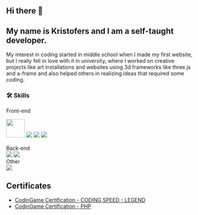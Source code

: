 ## Hi there 👋 
## My name is Kristofers and I am a self-taught developer.
My interest in coding started in middle school when I made my first website, but I really fell in love with it in university, where I worked on creative projects like art installations and websites using 3d frameworks like three.js and a-frame and also helped others in realizing ideas that required some coding.

### 🛠 Skills<br>
Front-end<br>
<div style="display=inline-flex">
<img src='https://cdn.jsdelivr.net/gh/devicons/devicon/icons/html5/html5-plain.svg' height=50px width=50px viewBox="0 0 50 50">
<img src='https://cdn.jsdelivr.net/gh/devicons/devicon/icons/css3/css3-plain.svg'>
<img src='https://cdn.jsdelivr.net/gh/devicons/devicon/icons/javascript/javascript-plain.svg'>
<img src='https://cdn.jsdelivr.net/gh/devicons/devicon/icons/bootstrap/bootstrap-plain.svg'>

</div>
<br>
Back-end<br>
<div style="display=inline-flex">
<img src='https://cdn.jsdelivr.net/gh/devicons/devicon/icons/php/php-plain.svg'>
<img src='https://cdn.jsdelivr.net/gh/devicons/devicon/icons/laravel/laravel-plain.svg'>
</div>
Other<br>
<div style="display=inline-flex">
<img src='https://cdn.jsdelivr.net/gh/devicons/devicon/icons/git/git-plain.svg'>
</div>

## Certificates
<ul>
<li><a href="https://www.codingame.com/certification/tqDP-wdlP6KSDSNr_hsS6g">CodinGame Certification - CODING SPEED - LEGEND</a></li>
<li><a href="https://www.codingame.com/certification/x2eelA16lUfUirVNClWD4A" >CodinGame Certification - PHP</a></li>
</ul>

